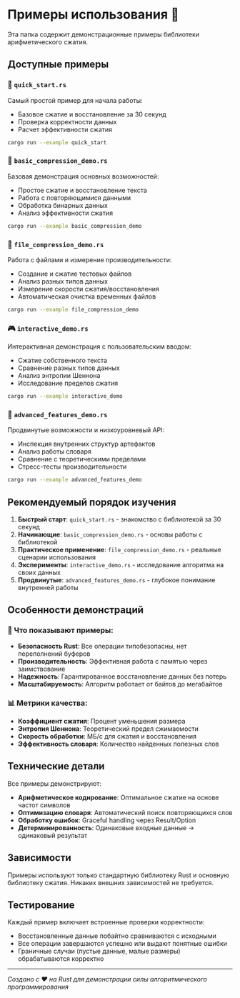 # Примеры использования 🎯

Эта папка содержит демонстрационные примеры библиотеки арифметического сжатия.

## Доступные примеры

### 🚀 `quick_start.rs`
Самый простой пример для начала работы:
- Базовое сжатие и восстановление за 30 секунд
- Проверка корректности данных
- Расчет эффективности сжатия

```bash
cargo run --example quick_start
```

### 📝 `basic_compression_demo.rs`
Базовая демонстрация основных возможностей:
- Простое сжатие и восстановление текста
- Работа с повторяющимися данными  
- Обработка бинарных данных
- Анализ эффективности сжатия

```bash
cargo run --example basic_compression_demo
```

### 📁 `file_compression_demo.rs`
Работа с файлами и измерение производительности:
- Создание и сжатие тестовых файлов
- Анализ разных типов данных
- Измерение скорости сжатия/восстановления
- Автоматическая очистка временных файлов

```bash
cargo run --example file_compression_demo
```

### 🎮 `interactive_demo.rs`
Интерактивная демонстрация с пользовательским вводом:
- Сжатие собственного текста
- Сравнение разных типов данных
- Анализ энтропии Шеннона
- Исследование пределов сжатия

```bash
cargo run --example interactive_demo
```

### 🚀 `advanced_features_demo.rs`
Продвинутые возможности и низкоуровневый API:
- Инспекция внутренних структур артефактов
- Анализ работы словаря
- Сравнение с теоретическими пределами
- Стресс-тесты производительности

```bash
cargo run --example advanced_features_demo
```

## Рекомендуемый порядок изучения

1. **Быстрый старт**: `quick_start.rs` - знакомство с библиотекой за 30 секунд
2. **Начинающие**: `basic_compression_demo.rs` - основы работы с библиотекой
3. **Практическое применение**: `file_compression_demo.rs` - реальные сценарии использования
4. **Эксперименты**: `interactive_demo.rs` - исследование алгоритма на своих данных
5. **Продвинутые**: `advanced_features_demo.rs` - глубокое понимание внутренней работы

## Особенности демонстраций

### 🎯 Что показывают примеры:

- **Безопасность Rust**: Все операции типобезопасны, нет переполнений буферов
- **Производительность**: Эффективная работа с памятью через заимствование
- **Надежность**: Гарантированное восстановление данных без потерь
- **Масштабируемость**: Алгоритм работает от байтов до мегабайтов

### 📊 Метрики качества:

- **Коэффициент сжатия**: Процент уменьшения размера
- **Энтропия Шеннона**: Теоретический предел сжимаемости
- **Скорость обработки**: МБ/с для сжатия и восстановления
- **Эффективность словаря**: Количество найденных полезных слов

## Технические детали

Все примеры демонстрируют:

- **Арифметическое кодирование**: Оптимальное сжатие на основе частот символов
- **Оптимизацию словаря**: Автоматический поиск повторяющихся слов
- **Обработку ошибок**: Graceful handling через Result/Option
- **Детерминированность**: Одинаковые входные данные → одинаковый результат

## Зависимости

Примеры используют только стандартную библиотеку Rust и основную библиотеку сжатия.
Никаких внешних зависимостей не требуется.

## Тестирование

Каждый пример включает встроенные проверки корректности:
- Восстановленные данные побайтно сравниваются с исходными
- Все операции завершаются успешно или выдают понятные ошибки
- Граничные случаи (пустые данные, малые размеры) обрабатываются корректно

---

*Создано с ❤️ на Rust для демонстрации силы алгоритмического программирования*